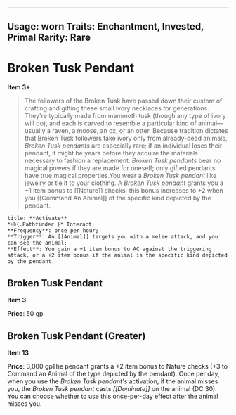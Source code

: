 
---
Usage: worn
Traits: Enchantment, Invested, Primal
Rarity: Rare
---

# Broken Tusk Pendant

**Item 3+**

> The followers of the Broken Tusk have passed down their custom of crafting and gifting these small ivory necklaces for generations. They're typically made from mammoth tusk (though any type of ivory will do), and each is carved to resemble a particular kind of animal—usually a raven, a moose, an ox, or an otter. Because tradition dictates that Broken Tusk followers take ivory only from already-dead animals, *Broken Tusk pendants* are especially rare; if an individual loses their pendant, it might be years before they acquire the materials necessary to fashion a replacement. *Broken Tusk pendants* bear no magical powers if they are made for oneself; only gifted pendants have true magical properties.You wear a *Broken Tusk pendant* like jewelry or tie it to your clothing. A *Broken Tusk pendant* grants you a +1 item bonus to [[Nature]] checks; this bonus increases to +2 when you [[Command An Animal]] of the specific kind depicted by the pendant.

```ad-embed-ability
title: **Activate**
*⬲{.Pathfinder }* Interact; 
**Frequency**: once per hour;
**Trigger**: An [[Animal]] targets you with a melee attack, and you can see the animal;
**Effect**: You gain a +1 item bonus to AC against the triggering attack, or a +2 item bonus if the animal is the specific kind depicted by the pendant.

```

## Broken Tusk Pendant

**Item 3**

**Price**: 50 gp

## Broken Tusk Pendant (Greater)

**Item 13**

**Price**: 3,000 gpThe pendant grants a +2 item bonus to Nature checks (+3 to Command an Animal of the type depicted by the pendant). Once per day, when you use the *Broken Tusk pendant's* activation, if the animal misses you, the *Broken Tusk pendant* casts *[[Dominate]]* on the animal (DC 30). You can choose whether to use this once-per-day effect after the animal misses you.
